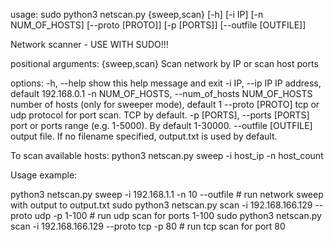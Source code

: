 usage: sudo python3 netscan.py {sweep,scan} [-h] [-i IP] [-n NUM_OF_HOSTS] [--proto [PROTO]] [-p [PORTS]] [--outfile [OUTFILE]]

Network scanner - USE WITH SUDO!!!

positional arguments:
  {sweep,scan}          Scan network by IP or scan host ports

options:
  -h, --help                                        show this help message and exit
  -i IP, --ip IP                                    IP address, default 192.168.0.1
  -n NUM_OF_HOSTS, --num_of_hosts NUM_OF_HOSTS      number of hosts (only for sweeper mode), default 1
  --proto [PROTO]                                   tcp or udp protocol for port scan. TCP by default.
  -p [PORTS], --ports [PORTS]                       port or ports range (e.g. 1-5000). By default 1-30000.
  --outfile [OUTFILE]                               output file. If no filename specified, output.txt is used by default.

To scan available hosts:
python3 netscan.py sweep -i host_ip -n host_count

Usage example:

python3 netscan.py sweep -i 192.168.1.1 -n 10 --outfile # run network sweep with output to output.txt
sudo python3 netscan.py scan -i 192.168.166.129 --proto udp -p 1-100 # run udp scan for ports 1-100
sudo python3 netscan.py scan -i 192.168.166.129 --proto tcp -p 80 # run tcp scan for port 80
